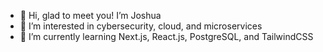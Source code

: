 - 👋 Hi, glad to meet you! I’m Joshua
- 👀 I’m interested in cybersecurity, cloud, and microservices
- 🌱 I’m currently learning Next.js, React.js, PostgreSQL, and TailwindCSS

